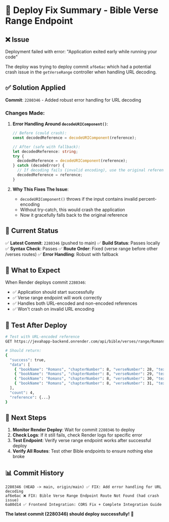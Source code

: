 # 🔧 Deploy Fix Summary - Bible Verse Range Endpoint

## ❌ Issue

Deployment failed with error: "Application exited early while running your code"

The deploy was trying to deploy commit `af6e6ac` which had a potential crash issue in the `getVerseRange` controller when handling URL decoding.

## ✅ Solution Applied

**Commit**: `2280346` - Added robust error handling for URL decoding

### Changes Made:

1. **Error Handling Around `decodeURIComponent()`**:

   ```typescript
   // Before (could crash):
   const decodedReference = decodeURIComponent(reference);

   // After (safe with fallback):
   let decodedReference: string;
   try {
     decodedReference = decodeURIComponent(reference);
   } catch (decodeError) {
     // If decoding fails (invalid encoding), use the original reference
     decodedReference = reference;
   }
   ```

2. **Why This Fixes The Issue**:
   - `decodeURIComponent()` throws if the input contains invalid percent-encoding
   - Without try-catch, this would crash the application
   - Now it gracefully falls back to the original reference

## 🎯 Current Status

✅ **Latest Commit**: `2280346` (pushed to main)
✅ **Build Status**: Passes locally
✅ **Syntax Check**: Passes
✅ **Route Order**: Fixed (verse range before other /verses routes)
✅ **Error Handling**: Robust with fallback

## 📝 What to Expect

When Render deploys commit `2280346`:

- ✅ Application should start successfully
- ✅ Verse range endpoint will work correctly
- ✅ Handles both URL-encoded and non-encoded references
- ✅ Won't crash on invalid URL encoding

## 🧪 Test After Deploy

```bash
# Test with URL-encoded reference
GET https://jevahapp-backend.onrender.com/api/bible/verses/range/Romans%208:28-31

# Should return:
{
  "success": true,
  "data": [
    { "bookName": "Romans", "chapterNumber": 8, "verseNumber": 28, "text": "..." },
    { "bookName": "Romans", "chapterNumber": 8, "verseNumber": 29, "text": "..." },
    { "bookName": "Romans", "chapterNumber": 8, "verseNumber": 30, "text": "..." },
    { "bookName": "Romans", "chapterNumber": 8, "verseNumber": 31, "text": "..." }
  ],
  "count": 4,
  "reference": {...}
}
```

## 🚀 Next Steps

1. **Monitor Render Deploy**: Wait for commit `2280346` to deploy
2. **Check Logs**: If it still fails, check Render logs for specific error
3. **Test Endpoint**: Verify verse range endpoint works after successful deploy
4. **Verify All Routes**: Test other Bible endpoints to ensure nothing else broke

## 📊 Commit History

```
2280346 (HEAD -> main, origin/main) ✅ FIX: Add error handling for URL decoding
af6e6ac ❌ FIX: Bible Verse Range Endpoint Route Not Found (had crash issue)
6a80d14 ✅ Frontend Integration: CORS Fix + Complete Integration Guide
```

**The latest commit (2280346) should deploy successfully!** 🚀







